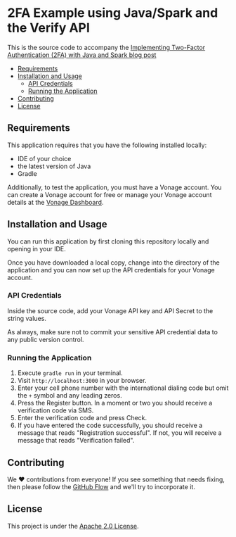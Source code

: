 # 2FA Example using Java/Spark and the Verify API

This is the source code to accompany the [Implementing Two-Factor Authentication (2FA) with Java and Spark blog post]()

* [Requirements](#requirements)
* [Installation and Usage](#installation-and-usage)
  * [API Credentials](#api-credentials)
  * [Running the Application](#running-the-application)
* [Contributing](#contributing)
* [License](#license)

## Requirements

This application requires that you have the following installed locally:

* IDE of your choice
* the latest version of Java 
* Gradle

Additionally, to test the application, you must have a Vonage account. You can create a Vonage account for free or manage your Vonage account details at the [Vonage Dashboard](https://developer.vonage.com).

## Installation and Usage
You can run this application by first cloning this repository locally and opening in your IDE. 

Once you have downloaded a local copy, change into the directory of the application and you can now set up the API credentials for your Vonage account.

### API Credentials

Inside the source code, add your Vonage API key and API Secret to the string values. 

As always, make sure not to commit your sensitive API credential data to any public version control. 

### Running the Application

1. Execute `gradle run` in your terminal.
2. Visit `http://localhost:3000` in your browser.
3. Enter your cell phone number with the international dialing code but omit the `+` symbol and any leading zeros.
4. Press the Register button. In a moment or two you should receive a verification code via SMS.
5. Enter the verification code and press Check.
6. If you have entered the code successfully, you should receive a message that reads "Registration successful". If not, you will receive a message that reads "Verification failed".

## Contributing

We ❤️ contributions from everyone! If you see something that needs fixing, then please follow the [GitHub Flow](https://guides.github.com/introduction/flow/index.html) and we'll try to incorporate it.

## License

This project is under the [Apache 2.0 License](https://github.com/Vonage-Community/blog-2fa-java-sample/blob/main/LICENSE).
